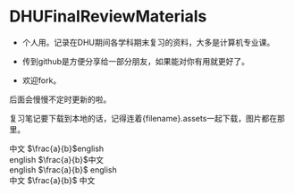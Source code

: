 # DHUFinalReviewMaterials

- 个人用。记录在DHU期间各学科期末复习的资料，大多是计算机专业课。

- 传到github是方便分享给一部分朋友，如果能对你有用就更好了。
- 欢迎fork。

后面会慢慢不定时更新的啦。

复习笔记要下载到本地的话，记得连着{filename}.assets一起下载，图片都在那里。

中文 $\frac{a}{b}$english  
english $\frac{a}{b}$中文  
english $\frac{a}{b}$ english  
中文 $\frac{a}{b}$ 中文  